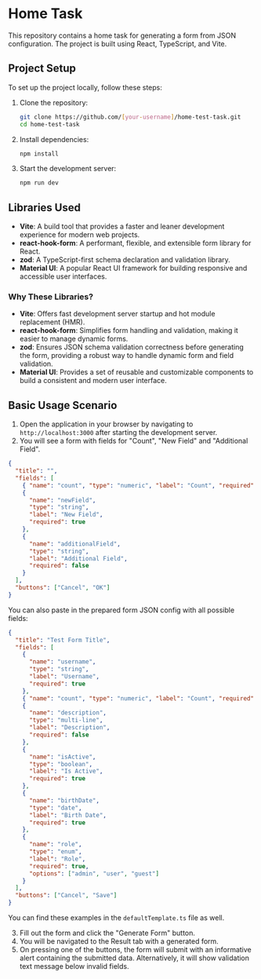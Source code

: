 # Home Task

This repository contains a home task for generating a form from JSON configuration. The project is built using React, TypeScript, and Vite.

## Project Setup

To set up the project locally, follow these steps:

1. Clone the repository:

   ```sh
   git clone https://github.com/[your-username]/home-test-task.git
   cd home-test-task
   ```

2. Install dependencies:

   ```sh
   npm install
   ```

3. Start the development server:
   ```sh
   npm run dev
   ```

## Libraries Used

- **Vite**: A build tool that provides a faster and leaner development experience for modern web projects.
- **react-hook-form**: A performant, flexible, and extensible form library for React.
- **zod**: A TypeScript-first schema declaration and validation library.
- **Material UI**: A popular React UI framework for building responsive and accessible user interfaces.

### Why These Libraries?

- **Vite**: Offers fast development server startup and hot module replacement (HMR).
- **react-hook-form**: Simplifies form handling and validation, making it easier to manage dynamic forms.
- **zod**: Ensures JSON schema validation correctness before generating the form, providing a robust way to handle dynamic form and field validation.
- **Material UI**: Provides a set of reusable and customizable components to build a consistent and modern user interface.

## Basic Usage Scenario

1. Open the application in your browser by navigating to `http://localhost:3000` after starting the development server.
2. You will see a form with fields for "Count", "New Field" and "Additional Field".

```json
{
  "title": "",
  "fields": [
    { "name": "count", "type": "numeric", "label": "Count", "required": false },
    {
      "name": "newField",
      "type": "string",
      "label": "New Field",
      "required": true
    },
    {
      "name": "additionalField",
      "type": "string",
      "label": "Additional Field",
      "required": false
    }
  ],
  "buttons": ["Cancel", "OK"]
}
```

You can also paste in the prepared form JSON config with all possible fields:

```json
{
  "title": "Test Form Title",
  "fields": [
    {
      "name": "username",
      "type": "string",
      "label": "Username",
      "required": true
    },
    { "name": "count", "type": "numeric", "label": "Count", "required": false },
    {
      "name": "description",
      "type": "multi-line",
      "label": "Description",
      "required": false
    },
    {
      "name": "isActive",
      "type": "boolean",
      "label": "Is Active",
      "required": true
    },
    {
      "name": "birthDate",
      "type": "date",
      "label": "Birth Date",
      "required": true
    },
    {
      "name": "role",
      "type": "enum",
      "label": "Role",
      "required": true,
      "options": ["admin", "user", "guest"]
    }
  ],
  "buttons": ["Cancel", "Save"]
}
```

You can find these examples in the `defaultTemplate.ts` file as well.

3. Fill out the form and click the "Generate Form" button.
4. You will be navigated to the Result tab with a generated form.
5. On pressing one of the buttons, the form will submit with an informative alert containing the submitted data. Alternatively, it will show validation text message below invalid fields.
